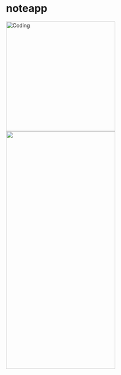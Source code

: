 # noteapp
<img align="left" alt="Coding" width="300" src="https://user-images.githubusercontent.com/113675481/213980537-e7afd340-0c2c-4f5e-9b49-a527bcf825f7.gif">

<img src="https://user-images.githubusercontent.com/113675481/213982038-e9a0066c-a1ca-481c-9819-1759deb31d65.png" width="300" height="650" />
